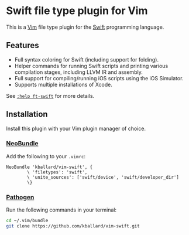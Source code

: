 # Swift file type plugin for Vim

This is a [Vim][] file type plugin for the [Swift][] programming language.

[Vim]: http://www.vim.org
[Swift]: https://developer.apple.com/swift/

## Features

* Full syntax coloring for Swift (including support for folding).
* Helper commands for running Swift scripts and printing various compilation
  stages, including LLVM IR and assembly.
* Full support for compiling/running iOS scripts using the iOS Simulator.
* Supports multiple installations of Xcode.

See [`:help ft-swift`][swift.txt] for more details.

[swift.txt]: https://github.com/kballard/vim-swift/blob/master/doc/swift.txt

## Installation

Install this plugin with your Vim plugin manager of choice.

### [NeoBundle][]

[NeoBundle]: https://github.com/Shougo/neobundle.vim

Add the following to your `.vimrc`:

```vim
NeoBundle 'kballard/vim-swift', {
        \ 'filetypes': 'swift',
        \ 'unite_sources': ['swift/device', 'swift/developer_dir']
        \}
```

### [Pathogen][]

[Pathogen]: https://github.com/tpope/vim-pathogen

Run the following commands in your terminal:

```sh
cd ~/.vim/bundle
git clone https://github.com/kballard/vim-swift.git
```
